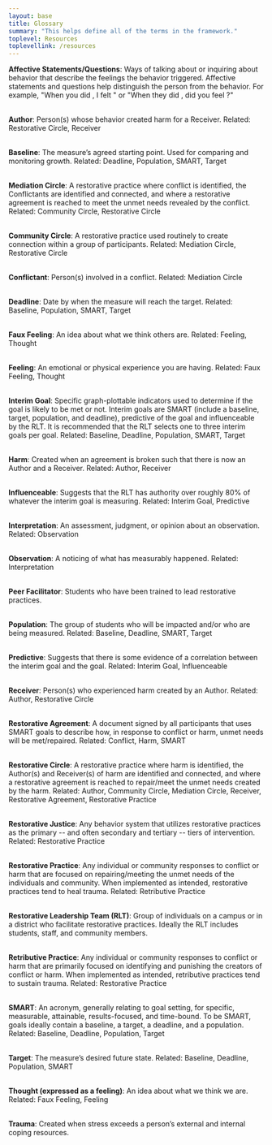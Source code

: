 ```yaml
---
layout: base
title: Glossary
summary: "This helps define all of the terms in the framework."
toplevel: Resources
toplevellink: /resources
---
```


<strong>Affective Statements/Questions</strong>: Ways of talking about or inquiring about behavior that describe the feelings the behavior triggered. Affective statements and questions help distinguish the person from the behavior. For example, "When you did <observed behavior>, I felt <word that most describes the emotional or physical experience>" or "When they did <observed behavior>, did you feel <word that most describes the emotional or physical experience>?" 
<br/><br/>

<strong>Author</strong>: Person(s) whose behavior created harm for a Receiver. Related: Restorative Circle, Receiver
<br/><br/>

<strong>Baseline</strong>: The measure’s agreed starting point. Used for comparing and monitoring growth. Related: Deadline, Population, SMART, Target
<br/><br/>

<strong>Mediation Circle</strong>: A restorative practice where conflict is identified, the Conflictants are identified and connected, and where a restorative agreement is reached to meet the unmet needs revealed by the conflict. Related: Community Circle, Restorative Circle
<br/><br/>

<strong>Community Circle</strong>: A restorative practice used routinely to create connection within a group of participants. Related: Mediation Circle, Restorative Circle
<br/><br/>

<strong>Conflictant</strong>: Person(s) involved in a conflict. Related: Mediation Circle
<br/><br/>

<strong>Deadline</strong>: Date by when the measure will reach the target. Related: Baseline, Population, SMART, Target
<br/><br/>

<strong>Faux Feeling</strong>: An idea about what we think others are. Related: Feeling, Thought
<br/><br/>

<strong>Feeling</strong>: An emotional or physical experience you are having. Related: Faux Feeling, Thought
<br/><br/>

<strong>Interim Goal</strong>: Specific graph-plottable indicators used to determine if the goal is likely to be met or not. Interim goals are SMART (include a baseline, target, population, and deadline), predictive of the goal and influenceable by the RLT. It is recommended that the RLT selects one to three interim goals per goal. Related: Baseline, Deadline, Population, SMART, Target
<br/><br/>

<strong>Harm</strong>: Created when an agreement is broken such that there is now an Author and a Receiver. Related: Author, Receiver
<br/><br/>

<strong>Influenceable</strong>: Suggests that the RLT has authority over roughly 80% of whatever the interim goal is measuring. Related: Interim Goal, Predictive
<br/><br/>

<strong>Interpretation</strong>: An assessment, judgment, or opinion about an observation. Related: Observation
<br/><br/>

<strong>Observation</strong>: A noticing of what has measurably happened. Related: Interpretation
<br/><br/>

<strong>Peer Facilitator</strong>: Students who have been trained to lead restorative practices.
<br/><br/>

<strong>Population</strong>: The group of students who will be impacted and/or who are being measured. Related: Baseline, Deadline, SMART, Target
<br/><br/>

<strong>Predictive</strong>: Suggests that there is some evidence of a correlation between the interim goal and the goal. Related: Interim Goal, Influenceable
<br/><br/>

<strong>Receiver</strong>: Person(s) who experienced harm created by an Author. Related: Author, Restorative Circle
<br/><br/>

<strong>Restorative Agreement</strong>: A document signed by all participants that uses SMART goals to describe how, in response to conflict or harm, unmet needs will be met/repaired. Related: Conflict, Harm, SMART
<br/><br/>

<strong>Restorative Circle</strong>: A restorative practice where harm is identified, the Author(s) and Receiver(s) of harm are identified and connected, and where a restorative agreement is reached to repair/meet the unmet needs created by the harm. Related: Author, Community Circle, Mediation Circle, Receiver, Restorative Agreement, Restorative Practice
<br/><br/>

<strong>Restorative Justice</strong>: Any behavior system that utilizes restorative practices as the primary -- and often secondary and tertiary -- tiers of intervention. Related: Restorative Practice
<br/><br/>

<strong>Restorative Practice</strong>: Any individual or community responses to conflict or harm that are focused on repairing/meeting the unmet needs of the individuals and community. When implemented as intended, restorative practices tend to heal trauma. Related: Retributive Practice
<br/><br/>

<strong>Restorative Leadership Team (RLT)</strong>: Group of individuals on a campus or in a district who facilitate restorative practices. Ideally the RLT includes students, staff, and community members.
<br/><br/>

<strong>Retributive Practice</strong>: Any individual or community responses to conflict or harm that are primarily focused on identifying and punishing the creators of conflict or harm. When implemented as intended, retributive practices tend to sustain trauma. Related: Restorative Practice
<br/><br/>

<strong>SMART</strong>: An acronym, generally relating to goal setting, for specific, measurable, attainable, results-focused, and time-bound. To be SMART, goals ideally contain a baseline, a target, a deadline, and a population.  Related: Baseline, Deadline, Population, Target
<br/><br/>

<strong>Target</strong>: The measure’s desired future state. Related: Baseline, Deadline, Population, SMART
<br/><br/>

<strong>Thought (expressed as a feeling)</strong>: An idea about what we think we are. Related: Faux Feeling, Feeling
<br/><br/>

<strong>Trauma</strong>: Created when stress exceeds a person’s external and internal coping resources.
<br/><br/>



